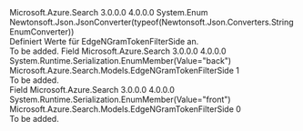 <Type Name="EdgeNGramTokenFilterSide" FullName="Microsoft.Azure.Search.Models.EdgeNGramTokenFilterSide">
  <TypeSignature Language="C#" Value="public enum EdgeNGramTokenFilterSide" />
  <TypeSignature Language="ILAsm" Value=".class public auto ansi sealed EdgeNGramTokenFilterSide extends System.Enum" />
  <TypeSignature Language="DocId" Value="T:Microsoft.Azure.Search.Models.EdgeNGramTokenFilterSide" />
  <TypeSignature Language="VB.NET" Value="Public Enum EdgeNGramTokenFilterSide" />
  <TypeSignature Language="F#" Value="type EdgeNGramTokenFilterSide = " />
  <AssemblyInfo>
    <AssemblyName>Microsoft.Azure.Search</AssemblyName>
    <AssemblyVersion>3.0.0.0</AssemblyVersion>
    <AssemblyVersion>4.0.0.0</AssemblyVersion>
  </AssemblyInfo>
  <Base>
    <BaseTypeName>System.Enum</BaseTypeName>
  </Base>
  <Attributes>
    <Attribute>
      <AttributeName>Newtonsoft.Json.JsonConverter(typeof(Newtonsoft.Json.Converters.StringEnumConverter))</AttributeName>
    </Attribute>
  </Attributes>
  <Docs>
    <summary>
            Definiert Werte für EdgeNGramTokenFilterSide an.
            </summary>
    <remarks>To be added.</remarks>
  </Docs>
  <Members>
    <Member MemberName="Back">
      <MemberSignature Language="C#" Value="Back" />
      <MemberSignature Language="ILAsm" Value=".field public static literal valuetype Microsoft.Azure.Search.Models.EdgeNGramTokenFilterSide Back = int32(1)" />
      <MemberSignature Language="DocId" Value="F:Microsoft.Azure.Search.Models.EdgeNGramTokenFilterSide.Back" />
      <MemberSignature Language="VB.NET" Value="Back" />
      <MemberSignature Language="F#" Value="Back = 1" Usage="Microsoft.Azure.Search.Models.EdgeNGramTokenFilterSide.Back" />
      <MemberType>Field</MemberType>
      <AssemblyInfo>
        <AssemblyName>Microsoft.Azure.Search</AssemblyName>
        <AssemblyVersion>3.0.0.0</AssemblyVersion>
        <AssemblyVersion>4.0.0.0</AssemblyVersion>
      </AssemblyInfo>
      <Attributes>
        <Attribute>
          <AttributeName>System.Runtime.Serialization.EnumMember(Value="back")</AttributeName>
        </Attribute>
      </Attributes>
      <ReturnValue>
        <ReturnType>Microsoft.Azure.Search.Models.EdgeNGramTokenFilterSide</ReturnType>
      </ReturnValue>
      <MemberValue>1</MemberValue>
      <Docs>
        <summary>To be added.</summary>
      </Docs>
    </Member>
    <Member MemberName="Front">
      <MemberSignature Language="C#" Value="Front" />
      <MemberSignature Language="ILAsm" Value=".field public static literal valuetype Microsoft.Azure.Search.Models.EdgeNGramTokenFilterSide Front = int32(0)" />
      <MemberSignature Language="DocId" Value="F:Microsoft.Azure.Search.Models.EdgeNGramTokenFilterSide.Front" />
      <MemberSignature Language="VB.NET" Value="Front" />
      <MemberSignature Language="F#" Value="Front = 0" Usage="Microsoft.Azure.Search.Models.EdgeNGramTokenFilterSide.Front" />
      <MemberType>Field</MemberType>
      <AssemblyInfo>
        <AssemblyName>Microsoft.Azure.Search</AssemblyName>
        <AssemblyVersion>3.0.0.0</AssemblyVersion>
        <AssemblyVersion>4.0.0.0</AssemblyVersion>
      </AssemblyInfo>
      <Attributes>
        <Attribute>
          <AttributeName>System.Runtime.Serialization.EnumMember(Value="front")</AttributeName>
        </Attribute>
      </Attributes>
      <ReturnValue>
        <ReturnType>Microsoft.Azure.Search.Models.EdgeNGramTokenFilterSide</ReturnType>
      </ReturnValue>
      <MemberValue>0</MemberValue>
      <Docs>
        <summary>To be added.</summary>
      </Docs>
    </Member>
  </Members>
</Type>